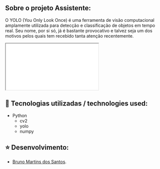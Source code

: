 
## Sobre o projeto Assistente:

O YOLO (You Only Look Once) é uma ferramenta de visão computacional amplamente utilizada para detecção e classificação de objetos em tempo real. Seu nome, por si só, já é bastante provocativo e talvez seja um dos motivos pelos quais tem recebido tanta atenção recentemente.

<iframe src="deteccao.mp4" allowfullscreen></iframe>

## :rocket: Tecnologias utilizadas / technologies used:
- Python
  - cv2
  - yolo
  - numpy

## :star: Desenvolvimento:
- [Bruno Martins dos Santos](https://github.com/bnomartins).
